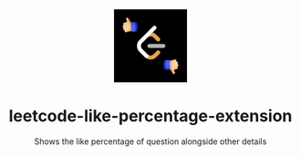 <div align="center">
  <img src="icon128.png">
  
  # leetcode-like-percentage-extension
  Shows the like percentage of question alongside other details
</div>

